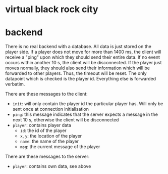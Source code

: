 # virtual black rock city


# backend
There is no real backend with a database. All data is just stored on the player side.
If a player does not move for more than 1400 ms, the client will receive a "ping" upon which they should send their entire data. If no event occurs within another 10 s, the client will be disconnected.
If the player just moves normally, they should also send their information which will be forwarded to other players. Thus, the timeout will be reset.
The only datapoint which is checked is the player id. Everything else is forwarded verbatim.

There are these messages to the client:

* `init`: will only contain the player id the particular player has. Will only be sent once at connection initialisation
* `ping`: this message indicates that the server expects a message in the next 10 s, otherwise the client will be disconnected
* `player`: contains player data
  * `id`: the id of the player
  * `x`, `y`: the location of the player
  * `name`: the name of the player
  * `msg`: the current message of the player

There are these messages to the server:
* `player`: contains own data, see above
